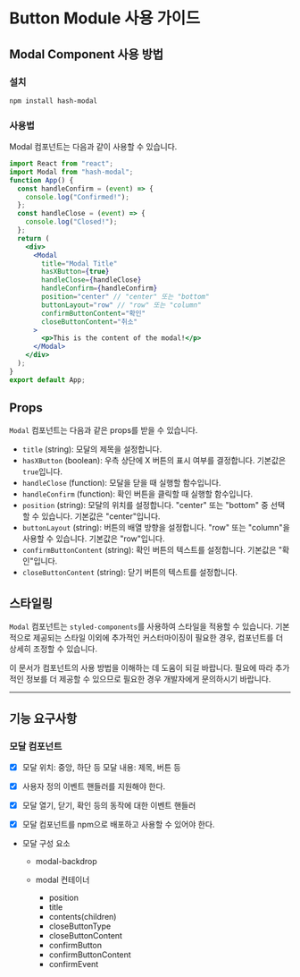 # Button Module 사용 가이드

## Modal Component 사용 방법

### 설치

```bash
npm install hash-modal
```

### 사용법

Modal 컴포넌트는 다음과 같이 사용할 수 있습니다.

```jsx
import React from "react";
import Modal from "hash-modal";
function App() {
  const handleConfirm = (event) => {
    console.log("Confirmed!");
  };
  const handleClose = (event) => {
    console.log("Closed!");
  };
  return (
    <div>
      <Modal
        title="Modal Title"
        hasXButton={true}
        handleClose={handleClose}
        handleConfirm={handleConfirm}
        position="center" // "center" 또는 "bottom"
        buttonLayout="row" // "row" 또는 "column"
        confirmButtonContent="확인"
        closeButtonContent="취소"
      >
        <p>This is the content of the modal!</p>
      </Modal>
    </div>
  );
}
export default App;
```

## Props

`Modal` 컴포넌트는 다음과 같은 props를 받을 수 있습니다.

- `title` (string): 모달의 제목을 설정합니다.
- `hasXButton` (boolean): 우측 상단에 X 버튼의 표시 여부를 결정합니다. 기본값은 `true`입니다.
- `handleClose` (function): 모달을 닫을 때 실행할 함수입니다.
- `handleConfirm` (function): 확인 버튼을 클릭할 때 실행할 함수입니다.
- `position` (string): 모달의 위치를 설정합니다. "center" 또는 "bottom" 중 선택할 수 있습니다. 기본값은 "center"입니다.
- `buttonLayout` (string): 버튼의 배열 방향을 설정합니다. "row" 또는 "column"을 사용할 수 있습니다. 기본값은 "row"입니다.
- `confirmButtonContent` (string): 확인 버튼의 텍스트를 설정합니다. 기본값은 "확인"입니다.
- `closeButtonContent` (string): 닫기 버튼의 텍스트를 설정합니다.

## 스타일링

`Modal` 컴포넌트는 `styled-components`를 사용하여 스타일을 적용할 수 있습니다. 기본적으로 제공되는 스타일 이외에 추가적인 커스터마이징이 필요한 경우, 컴포넌트를 더 상세히 조정할 수 있습니다.

이 문서가 컴포넌트의 사용 방법을 이해하는 데 도움이 되길 바랍니다. 필요에 따라 추가적인 정보를 더 제공할 수 있으므로 필요한 경우 개발자에게 문의하시기 바랍니다.

---

## 기능 요구사항

### 모달 컴포넌트

- [x] 모달 위치: 중앙, 하단 등
      모달 내용: 제목, 버튼 등

- [x] 사용자 정의 이벤트 핸들러를 지원해야 한다.

- [x] 모달 열기, 닫기, 확인 등의 동작에 대한 이벤트 핸들러

- [x] 모달 컴포넌트를 npm으로 배포하고 사용할 수 있어야 한다.

- 모달 구성 요소

  - modal-backdrop

  - modal 컨테이너

    - position
    - title
    - contents(children)
    - closeButtonType
    - closeButtonContent
    - confirmButton
    - confirmButtonContent
    - confirmEvent
